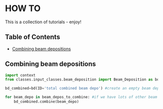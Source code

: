 # HOW TO

This is a collection of tutorials - enjoy!


Table of Contents
-----------------

* [Combining beam depositions](#Combine-input-particle-lists)


## Combining beam depositions

```python
import context
from classes.input_classes.beam_deposition import Beam_Deposition as bd 

bd_combined=bd(ID='total combined beam depo') #create an empty beam deposition

for beam_depo in beam_depos_to_combine: #if we have lots of other beam depositions stored in a list 'beam_depos_to_combine'
    bd_combined.combine(beam_depo)    
```  